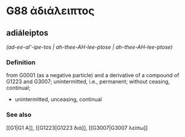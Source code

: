 # G88 ἀδιάλειπτος

## adiáleiptos

_(ad-ee-al'-ipe-tos | ah-thee-AH-lee-ptose | ah-thee-AH-lee-ptose)_

### Definition

from G0001 (as a negative particle) and a derivative of a compound of G1223 and G3007; unintermitted, i.e., permanent; without ceasing, continual; 

- unintermitted, unceasing, continual

### See also

[[G1|G1 Α]], [[G1223|G1223 διά]], [[G3007|G3007 λείπω]]

